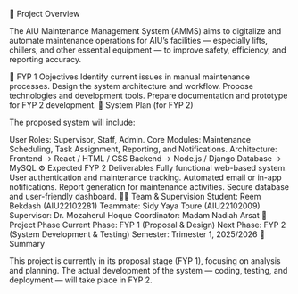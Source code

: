 📘 Project Overview

The AIU Maintenance Management System (AMMS) aims to digitalize and automate maintenance operations for AIU’s facilities — especially lifts, chillers, and other essential equipment — to improve safety, efficiency, and reporting accuracy.

🎯 FYP 1 Objectives
Identify current issues in manual maintenance processes.
Design the system architecture and workflow.
Propose technologies and development tools.
Prepare documentation and prototype for FYP 2 development.
🧩 System Plan (for FYP 2)

The proposed system will include:

User Roles: Supervisor, Staff, Admin.
Core Modules: Maintenance Scheduling, Task Assignment, Reporting, and Notifications.
Architecture:
Frontend → React / HTML / CSS
Backend → Node.js / Django
Database → MySQL
⚙️ Expected FYP 2 Deliverables
Fully functional web-based system.
User authentication and maintenance tracking.
Automated email or in-app notifications.
Report generation for maintenance activities.
Secure database and user-friendly dashboard.
👩‍💻 Team & Supervision
Student: Reem Bekdash (AIU22102281)
Teammate: Sidy Yaya Toure (AIU22102009)
Supervisor: Dr. Mozaherul Hoque
Coordinator: Madam Nadiah Arsat
📅 Project Phase
Current Phase: FYP 1 (Proposal & Design)
Next Phase: FYP 2 (System Development & Testing)
Semester: Trimester 1, 2025/2026
🏁 Summary

This project is currently in its proposal stage (FYP 1), focusing on analysis and planning.
The actual development of the system — coding, testing, and deployment — will take place in FYP 2.
